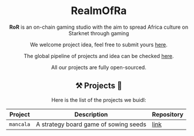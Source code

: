 <div align="center">

# RealmOfRa

**RoR** is an on-chain gaming studio with the aim to spread Africa culture on Starknet through gaming

We welcome project idea, feel free to submit yours [here](https://github.com/orgs/realm-of-ra/discussions/categories/ideas).

The global pipeline of projects and idea can be checked [here](https://github.com/orgs/realm-of-ra/projects?query=is%3Aopen).

All our projects are fully open-sourced.

<!-- ## 🏆 Achievements 🏅 -->

## ⚒️ Projects 🧩

Here is the list of the projects we buidl:

| Project   | Description                     | Repository                                     |
| --------- | ------------------------------- | ---------------------------------------------- |
| `mancala` | A strategy board game of sowing seeds | [link](https://github.com/realm-of-ra/mancala) |

</div>